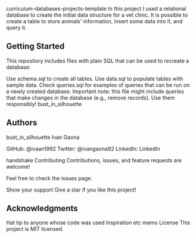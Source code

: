 curriculum-databases-projects-template
In this project I used a relational database to create the initial data structure for a vet clinic. It is possible to create a table to store animals' information, insert some data into it, and query it.

## Getting Started
This repository includes files with plain SQL that can be used to recreate a database:

Use schema.sql to create all tables.
Use data.sql to populate tables with sample data.
Check queries.sql for examples of queries that can be run on a newly created database. Important note: this file might include queries that make changes in the database (e.g., remove records). Use them responsibly!
bust_in_silhouette 

## Authors
bust_in_silhouette Ivan Gaona

GitHub: @ivaan1992
Twitter: @ivangaona92
LinkedIn: LinkedIn

handshake Contributing
Contributions, issues, and feature requests are welcome!

Feel free to check the issues page.

Show your support
Give a star if you like this project!

## Acknowledgments
Hat tip to anyone whose code was used
Inspiration
etc
memo License
This project is MIT licensed.